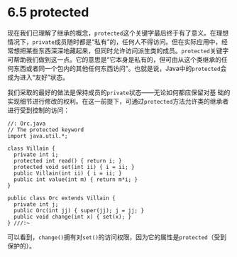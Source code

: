 # 6.5 protected

现在我们已理解了继承的概念，`protected`这个关键字最后终于有了意义。在理想情况下，`private`成员随时都是“私有”的，任何人不得访问。但在实际应用中，经常想把某些东西深深地藏起来，但同时允许访问派生类的成员。`protected`关键字可帮助我们做到这一点。它的意思是“它本身是私有的，但可由从这个类继承的任何东西或者同一个包内的其他任何东西访问”。也就是说，Java中的`protected`会成为进入“友好”状态。

我们采取的最好的做法是保持成员的`private`状态——无论如何都应保留对基 础的实现细节进行修改的权利。在这一前提下，可通过`protected`方法允许类的继承者进行受到控制的访问：

```text
//: Orc.java
// The protected keyword
import java.util.*;

class Villain {
  private int i;
  protected int read() { return i; }
  protected void set(int ii) { i = ii; }
  public Villain(int ii) { i = ii; }
  public int value(int m) { return m*i; }
}

public class Orc extends Villain {
  private int j;
  public Orc(int jj) { super(jj); j = jj; }
  public void change(int x) { set(x); }
} ///:~
```

可以看到，`change()`拥有对`set()`的访问权限，因为它的属性是`protected`（受到保护的）。

